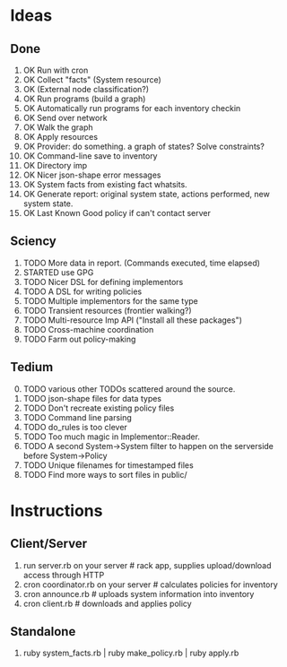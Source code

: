 # Ideas
## Done
1. OK Run with cron
2. OK Collect "facts" (System resource)
3. OK (External node classification?)
4. OK Run programs (build a graph)
5. OK Automatically run programs for each inventory checkin
6. OK Send over network
7. OK Walk the graph
8. OK Apply resources
9. OK Provider: do something. a graph of states? Solve constraints?
10. OK Command-line save to inventory
11. OK Directory imp
12. OK Nicer json-shape error messages
13. OK System facts from existing fact whatsits.
14. OK Generate report: original system state, actions performed, new system state.
15. OK Last Known Good policy if can't contact server

## Sciency
1. TODO More data in report. (Commands executed, time elapsed)
2. STARTED use GPG
4. TODO Nicer DSL for defining implementors
5. TODO A DSL for writing policies
6. TODO Multiple implementors for the same type
7. TODO Transient resources (frontier walking?)
8. TODO Multi-resource Imp API ("Install all these packages")
9. TODO Cross-machine coordination
10. TODO Farm out policy-making

## Tedium
0. TODO various other TODOs scattered around the source.
1. TODO json-shape files for data types
2. TODO Don't recreate existing policy files
3. TODO Command line parsing
4. TODO do_rules is too clever
5. TODO Too much magic in Implementor::Reader.
6. TODO A second System->System filter to happen on the serverside before System->Policy
7. TODO Unique filenames for timestamped files
8. TODO Find more ways to sort files in public/

# Instructions
## Client/Server
1. run server.rb on your server # rack app, supplies upload/download access through HTTP
2. cron coordinator.rb on your server # calculates policies for inventory
3. cron announce.rb # uploads system information into inventory
4. cron client.rb   # downloads and applies policy

## Standalone
1. ruby system_facts.rb  | ruby make_policy.rb  | ruby apply.rb
